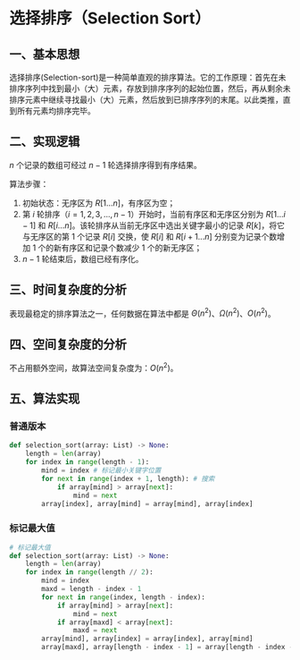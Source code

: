 # 选择排序（Selection Sort）

## 一、基本思想

选择排序(Selection-sort)是一种简单直观的排序算法。它的工作原理：首先在未排序序列中找到最小（大）元素，存放到排序序列的起始位置，然后，再从剩余未排序元素中继续寻找最小（大）元素，然后放到已排序序列的末尾。以此类推，直到所有元素均排序完毕。

## 二、实现逻辑

$n$ 个记录的数组可经过 $n-1$ 轮选择排序得到有序结果。

算法步骤：
1. 初始状态：无序区为 $R[1...n]$，有序区为空；
2. 第 $i$ 轮排序（$i=1,2,3,...,n-1$）开始时，当前有序区和无序区分别为 $R[1...i-1]$ 和 $R[i...n]$。该轮排序从当前无序区中选出关键字最小的记录 $R[k]$，将它与无序区的第 1 个记录 $R[i]$ 交换，使 $R[i]$ 和 $R[i+1...n]$ 分别变为记录个数增加 1 个的新有序区和记录个数减少 1 个的新无序区；
3. $n-1$ 轮结束后，数组已经有序化。

## 三、时间复杂度的分析

表现最稳定的排序算法之一，任何数据在算法中都是 $\Theta(n^2)$、$\Omega(n^2)$、$O(n^2)$。

## 四、空间复杂度的分析

不占用额外空间，故算法空间复杂度为：$O(n^2)$。

## 五、算法实现

### 普通版本

```python
def selection_sort(array: List) -> None:
    length = len(array)
    for index in range(length - 1):
        mind = index # 标记最小关键字位置
        for next in range(index + 1, length): # 搜索
            if array[mind] > array[next]:
                mind = next
        array[index], array[mind] = array[mind], array[index]
```

### 标记最大值

```python
# 标记最大值
def selection_sort(array: List) -> None:
    length = len(array)
    for index in range(length // 2):
        mind = index
        maxd = length - index - 1
        for next in range(index, length - index):
            if array[mind] > array[next]:
                mind = next
            if array[maxd] < array[next]:
                maxd = next
        array[mind], array[index] = array[index], array[mind]
        array[maxd], array[length - index - 1] = array[length - index - 1], array[maxd]
```